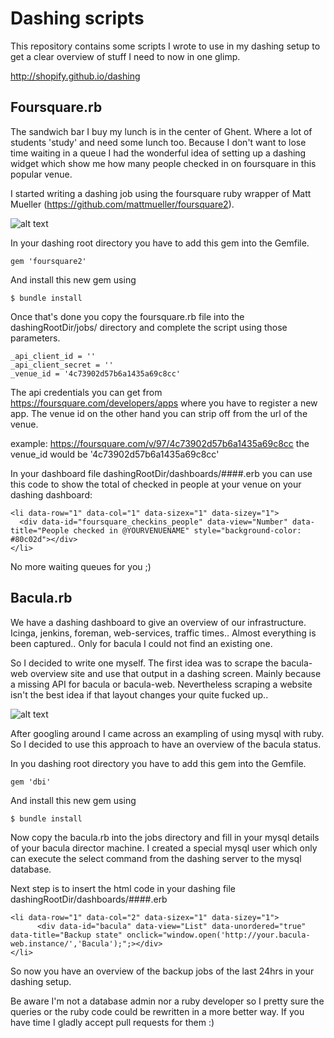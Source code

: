 Dashing scripts
===============

This repository contains some scripts I wrote to use in my dashing setup to get a clear overview of stuff I need to now in one glimp.

http://shopify.github.io/dashing

Foursquare.rb
-------------

The sandwich bar I buy my lunch is in the center of Ghent. Where a lot of students 'study' and need some lunch too. Because I don't want to lose time waiting in a queue I had the wonderful idea of setting up a dashing widget which show me how many people checked in on foursquare in this popular venue.

I started writing a dashing job using the foursquare ruby wrapper of Matt Mueller (https://github.com/mattmueller/foursquare2).

![alt text][foursquare]

In your dashing root directory you have to add this gem into the Gemfile.

	gem 'foursquare2'

And install this new gem using

	$ bundle install

Once that's done you copy the foursquare.rb file into the dashingRootDir/jobs/ directory and complete the script using those parameters.

	_api_client_id = ''
	_api_client_secret = ''
	_venue_id = '4c73902d57b6a1435a69c8cc'

The api credentials you can get from https://foursquare.com/developers/apps where you have to register a new app. The venue id on the other hand you can strip off from the url of the venue.

example: https://foursquare.com/v/97/4c73902d57b6a1435a69c8cc the venue_id would be '4c73902d57b6a1435a69c8cc'

In your dashboard file dashingRootDir/dashboards/####.erb you can use this code to show the total of checked in people at your venue on your dashing dashboard:

    <li data-row="1" data-col="1" data-sizex="1" data-sizey="1">
      <div data-id="foursquare_checkins_people" data-view="Number" data-title="People checked in @YOURVENUENAME" style="background-color: #80c02d"></div>
    </li>

No more waiting queues for you ;)

Bacula.rb
--------------

We have a dashing dashboard to give an overview of our infrastructure. Icinga, jenkins, foreman, web-services, traffic times.. Almost everything is been captured.. Only for bacula I could not find an existing one.

So I decided to write one myself. The first idea was to scrape the bacula-web overview site and use that output in a dashing screen. Mainly because a missing API for bacula or bacula-web. Nevertheless scraping a website isn't the best idea if that layout changes your quite fucked up..

![alt text][bacula]

After googling around I came across an exampling of using mysql with ruby. So I decided to use this approach to have an overview of the bacula status.

In you dashing root directory you have to add this gem into the Gemfile.

	gem 'dbi'

And install this new gem using

	$ bundle install

Now copy the bacula.rb into the jobs directory and fill in your mysql details of your bacula director machine. I created a special mysql user which only can execute the select command from the dashing server to the mysql database.

Next step is to insert the html code in your dashing file dashingRootDir/dashboards/####.erb

    <li data-row="1" data-col="2" data-sizex="1" data-sizey="1">
          <div data-id="bacula" data-view="List" data-unordered="true" data-title="Backup state" onclick="window.open('http://your.bacula-web.instance/','Bacula');";></div>
    </li>

So now you have an overview of the backup jobs of the last 24hrs in your dashing setup.

Be aware I'm not a database admin nor a ruby developer so I pretty sure the queries or the ruby code could be rewritten in a more better way. If you have time I gladly accept pull requests for them :)

[foursquare]: https://raw.github.com/visibilityspots/dashing-scripts/master/images/foursquare.png "Foursquare dashboard"
[bacula]: https://raw.github.com/visibilityspots/dashing-scripts/master/images/bacula.png "Bacula dashboard"


